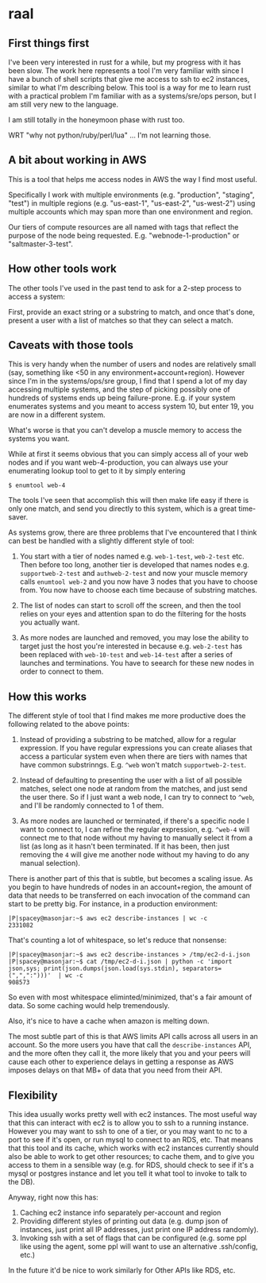 # raal 

## First things first

I've been very interested in rust for a while, but my progress with it
has been slow. The work here represents a tool I'm very familiar with
since I have a bunch of shell scripts that give me access to ssh to
ec2 instances, similar to what I'm describing below.  This tool is a
way for me to learn rust with a practical problem I'm familiar with as
a systems/sre/ops person, but I am still very new to the language.

I am still totally in the honeymoon phase with rust too.

WRT "why not python/ruby/perl/lua" ... I'm not learning those.

## A bit about working in AWS
This is a tool that helps me access nodes in AWS the way I find most useful.

Specifically I work with multiple environments (e.g. "production", "staging", "test")
in multiple regions (e.g. "us-east-1", "us-east-2", "us-west-2") using multiple accounts
which may span more than one environment and region.

Our tiers of compute resources are all named with tags that reflect the purpose of the node 
being requested.  E.g. "webnode-1-production" or "saltmaster-3-test".

## How other tools work

The other tools I've used in the past tend to ask for a 2-step process to access a system:

First, provide an exact string or a substring to match, and once
that's done, present a user with a list of matches so that they can select a match.

## Caveats with those  tools

This is very handy when the number of users and nodes are relatively
small (say, something like <50 in any environment+account+region).
However since I'm in the systems/ops/sre group, I find that I spend a
lot of my day accessing multiple systems, and the step of picking
possibly one of hundreds of systems ends up being failure-prone.
E.g. if your system enumerates systems and you meant to access system
10, but enter 19, you are now in a different system.  

What's worse is that you can't develop a muscle memory to access the systems you want.

While at first it seems obvious that you can simply access all of your
web nodes and if you want web-4-production, you can always use your enumerating lookup
tool to get to it by simply entering

    $ enumtool web-4
	
The tools I've seen that accomplish this will then make life easy if
there is only one match, and send you directly to this system, which
is a great time-saver.

As systems grow, there are three problems that I've encountered that I think
can best be handled with a slightly different style of tool:

1. You start with a tier of nodes named e.g. `web-1-test`,
   `web-2-test` etc.  Then before too long, another tier is developed that 
   names nodes e.g. `supportweb-2-test` and `authweb-2-test` and now your 
   muscle memory calls `enumtool web-2` and you now have 3 nodes that you have to 
   choose from.  You now have to choose each time because of substring matches.

2. The list of nodes can start to scroll off the screen, and then the
   tool relies on your eyes and attention span to do the filtering for
   the hosts you actually want.
   
3. As more nodes are launched and removed, you may lose the ability to
   target just the host you're interested in because e.g. `web-2-test`
   has been replaced with `web-10-test` and `web-14-test` after a
   series of launches and terminations.  You have to seearch for these new
   nodes in order to connect to them.
   

## How this works

The different style of tool that I find makes me more productive does the following
related to the above points:

1. Instead of providing a substring to be matched, allow for a regular
   expression. If you have regular expressions you can create aliases
   that access a particular system even when there are tiers with names
   that have common substrinngs.  E.g. `^web` won't match `supportweb-2-test`.
   
2. Instead of defaulting to presenting the user with a list of all
   possible matches, select one node at random from the matches, and
   just send the user there.  So if I just want a web node, I can try
   to connect to `^web`, and I'll be randomly connected to 1 of them.
   
   
3. As more nodes are launched or terminated, if there's a specific
   node I want to connect to, I can refine the regular expression,
   e.g. `^web-4` will connect me to that node without my having to
   manually select it from a list (as long as it hasn't been
   terminated.  If it has been, then just removing the `4` will give
   me another node without my having to do any manual selection).
   
There is another part of this that is subtle, but becomes a scaling
issue.  As you begin to have hundreds of nodes in an account+region,
the amount of data that needs to be transferred on each invocation of
the command can start to be pretty big.  For instance, in a production
environment:

```
|P|spacey@masonjar:~$ aws ec2 describe-instances | wc -c
2331082
```

That's counting a lot of whitespace, so let's reduce that nonsense:

```
|P|spacey@masonjar:~$ aws ec2 describe-instances > /tmp/ec2-d-i.json
|P|spacey@masonjar:~$ cat /tmp/ec2-d-i.json | python -c 'import json,sys; print(json.dumps(json.load(sys.stdin), separators=(",",":")))'  | wc -c
908573
```

So even with most whitespace eliminted/minimized, that's a fair amount
of data.  So some caching would help tremendously.

Also, it's nice to have a cache when amazon is melting down.

The most subtle part of this is that AWS limits API calls across all
users in an account.  So the more users you have that call the
`describe-instances` API, and the more often they call it, the more
likely that you and your peers will cause each other to experience
delays in getting a response as AWS imposes delays on that MB+ of 
data that you need from their API.

## Flexibility

This idea usually works pretty well with ec2 instances.  The most
useful way that this can interact with ec2 is to allow you to ssh to a
running instance.  However you may want to ssh to one of a tier, or
you may want to nc to a port to see if it's open, or run mysql to
connect to an RDS, etc.  That means that this tool and its cache,
which works with ec2 instances currently should also be able to work
to get other resources; to cache them, and to give you access to them
in a sensible way (e.g. for RDS, should check to see if it's a mysql
or postgres instance and let you tell it what tool to invoke to talk
to the DB).

Anyway, right now this has:

1. Caching ec2 instance info separately per-account and region
2. Providing different styles of printing out data (e.g. dump json of
   instances, just print all IP addresses, just print one IP address
   randomly).
3. Invoking ssh with a set of flags that can be configured (e.g. some
   ppl like using the agent, some ppl will want to use an alternative
   .ssh/config, etc.)


In the future it'd be nice to work similarly for Other APIs like RDS, etc.

